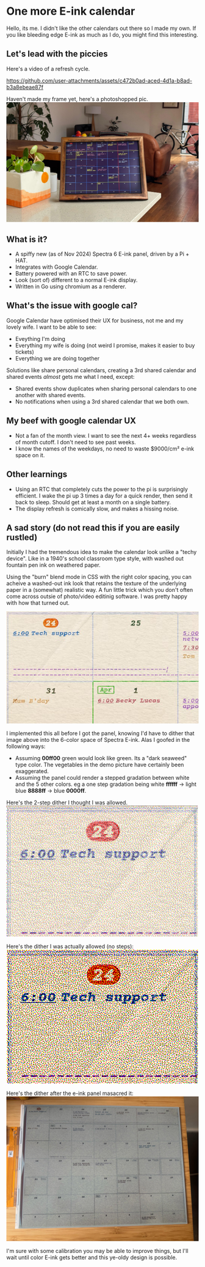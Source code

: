 # One more E-ink calendar
Hello, its me. I didn't like the other calendars out there so I made my own. If you like bleeding edge E-ink as much as I do, you might find this interesting.

## Let's lead with the piccies
Here's a video of a refresh cycle.

https://github.com/user-attachments/assets/c472b0ad-aced-4d1a-b8ad-b3a8ebeae87f

Haven't made my frame yet, here's a photoshopped pic.
![photoshopped render](/img/render.jpg)

## What is it?
- A spiffy new (as of Nov 2024) Spectra 6 E-ink panel, driven by a Pi + HAT.
- Integrates with Google Calendar.
- Battery powered with an RTC to save power.
- Look (sort of) different to a normal E-ink display.
- Written in Go using chromium as a renderer.

## What's the issue with google cal?
Google Calendar have optimised their UX for business, not me and my lovely wife.
I want to be able to see:
- Eveything I'm doing
- Everything my wife is doing (not weird I promise, makes it easier to buy tickets)
- Everything we are doing together

Solutions like share personal calendars, creating a 3rd shared calendar and shared events _almost_ gets me what I need, except:
- Shared events show duplicates when sharing personal calendars to one another with shared events.
- No notifications when using a 3rd shared calendar that we both own.

## My beef with google calendar UX
- Not a fan of the month view. I want to see the next 4+ weeks regardless of month cutoff. I don't need to see past weeks.
- I know the names of the weekdays, no need to waste $9000/cm² e-ink space on it.

## Other learnings
- Using an RTC that completely cuts the power to the pi is surprisingly efficient. I wake the pi up 3 times a day for a quick render, then send it back to sleep. Should get at least a month on a single battery.
- The display refresh is comically slow, and makes a hissing noise.


## A sad story (do not read this if you are easily rustled)
Initially I had the tremendous idea to make the calendar look unlike a "techy device". Like in a 1940's school classroom type style, with washed out fountain pen ink on weathered paper.

Using the "burn" blend mode in CSS with the right color spacing, you can acheive a washed-out ink look that retains the texture of the underlying paper in a (somewhat) realistic way. A fun little trick which you don't often come across outsie of photo/video editinig software. I was pretty happy with how that turned out.

![photoshopped render](/img/paper-full-color-cropped.png)

I implemented this all before I got the panel, knowing I'd have to dither that image above into the 6-color space of Spectra E-ink. Alas I goofed in the following ways:
- Assuming **00ff00** green would look like green. Its a "dark seaweed" type color. The vegetables in the demo picture have certainly been exaggerated.
- Assuming the panel could render a stepped gradation between white and the 5 other colors. eg a one step gradation being white **ffffff** → light blue **8888ff** → blue **0000ff**.

Here's the 2-step dither I thought I was allowed.
![photoshopped render](/img/dither-2.png)

Here's the dither I was actually allowed (no steps):
![photoshopped render](/img/dither-1.png)

Here's the dither after the e-ink panel masacred it:
![photoshopped render](/img/masacre.jpeg)

I'm sure with some calibration you may be able to improve things, but I'll wait until color E-ink gets better and this ye-oldy design is possible.